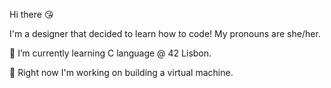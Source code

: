 Hi there :kissing_heart:

I'm a designer that decided to learn how to code!
My pronouns are she/her.

🌱 I’m currently learning C language @ 42 Lisbon.

🔭 Right now I'm working on building a virtual machine.
